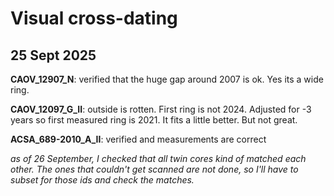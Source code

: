 # Visual cross-dating
## 25 Sept 2025

**CAOV_12907_N**: verified that the huge gap around 2007 is ok. Yes its a wide ring.

**CAOV_12097_G_II**: outside is rotten. First ring is not 2024. Adjusted for -3 years so first measured ring is 2021. It fits a little better. But not great. 

**ACSA_689-2010_A_II**: verified and measurements are correct


*as of 26 September, I checked that all twin cores kind of matched each other. The ones that couldn't get scanned are not done, so I'll have to subset for those ids and check the matches.*
